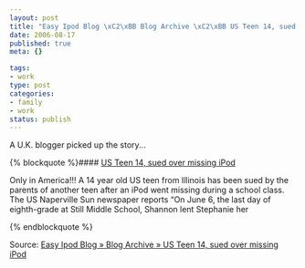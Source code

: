 ```yaml
--- 
layout: post
title: "Easy Ipod Blog \xC2\xBB Blog Archive \xC2\xBB US Teen 14, sued over missing iPod"
date: 2006-08-17
published: true
meta: {}

tags: 
- work
type: post
categories: 
- family
- work
status: publish
---
```



A U.K. blogger picked up the story... 

{% blockquote %}#### [US Teen 14, sued over missing iPod](http://blog.easyipod.co.uk/us-teen-14-sued-over-missing-ipod/general-news/168)



Only in America!!! A 14 year old US teen from Illinois has been sued by the parents of another teen after an iPod went missing during a school class. The US Naperville Sun newspaper reports “On June 6, the last day of eighth-grade at Still Middle School, Shannon lent Stephanie her

{% endblockquote %}

Source: [Easy Ipod Blog » Blog Archive » US Teen 14, sued over missing iPod](http://blog.easyipod.co.uk/us-teen-14-sued-over-missing-ipod/general-news/168)

